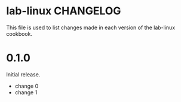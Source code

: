 # lab-linux CHANGELOG

This file is used to list changes made in each version of the lab-linux cookbook.

# 0.1.0

Initial release.

- change 0
- change 1

